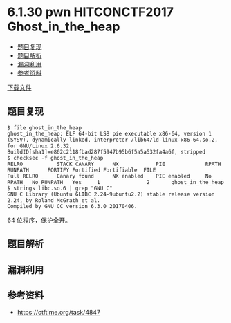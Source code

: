 # 6.1.30 pwn HITCONCTF2017 Ghost_in_the_heap

- [题目复现](#题目复现)
- [题目解析](#题目解析)
- [漏洞利用](#漏洞利用)
- [参考资料](#参考资料)


[下载文件](../src/writeup/6.1.30_pwn_hitconctf2017_ghost_in_the_heap)

## 题目复现
```
$ file ghost_in_the_heap
ghost_in_the_heap: ELF 64-bit LSB pie executable x86-64, version 1 (SYSV), dynamically linked, interpreter /lib64/ld-linux-x86-64.so.2, for GNU/Linux 2.6.32, BuildID[sha1]=e862c2118fbad287f5947b95b6f5a5a532fa4a6f, stripped
$ checksec -f ghost_in_the_heap 
RELRO           STACK CANARY      NX            PIE             RPATH      RUNPATH      FORTIFY Fortified Fortifiable  FILE
Full RELRO      Canary found      NX enabled    PIE enabled     No RPATH   No RUNPATH   Yes     1               2       ghost_in_the_heap
$ strings libc.so.6 | grep "GNU C"       
GNU C Library (Ubuntu GLIBC 2.24-9ubuntu2.2) stable release version 2.24, by Roland McGrath et al.
Compiled by GNU CC version 6.3.0 20170406.
```
64 位程序，保护全开。


## 题目解析

## 漏洞利用

## 参考资料
- https://ctftime.org/task/4847
